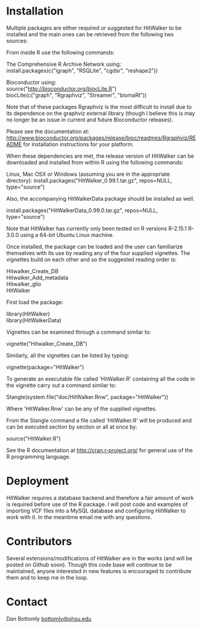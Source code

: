 Installation
==========

Multiple packages are either required or suggested for HitWalker to be installed and the main ones can be retrieved from the following two sources:

From inside R use the following commands:

The Comprehensive R Archive Network  using:  
install.packages(c("igraph", "RSQLite", "cgdsr", "reshape2"))

Bioconductor using:  
source("http://bioconductor.org/biocLite.R")  
biocLite(c("graph", "Rgraphviz", "Streamer", "biomaRt"))

Note that of these packages Rgraphviz is the most difficult to install due to its dependence on the graphviz external library (though I believe this is 
may no longer be an issue in current and future Bioconductor releases). 

Please see the documentation at: http://www.bioconductor.org/packages/release/bioc/readmes/Rgraphviz/README for installation instructions for your platform.

When these dependencies are met, the release version of HitWalker can be downloaded and installed from within R using the following commands:

Linux, Mac OSX or Windows (assuming you are in the appropriate directory):
install.packages("HitWalker_0.99.1.tar.gz", repos=NULL, type="source")

Also, the accompanying HitWalkerData package should be installed as well.

install.packages("HitWalkerData_0.99.0.tar.gz", repos=NULL, type="source")

Note that HitWalker has currently only been tested on R versions R-2.15.1 R-3.0.0 using a 64-bit Ubuntu Linux machine.

Once installed, the package can be loaded and the user can familiarize themselves with its use by reading any of the four supplied vignettes.  The vignettes build on
each other and so the suggested reading order is:

Hitwalker_Create_DB  
Hitwalker_Add_metadata  
Hitwalker_glio  
HitWalker  

First load the package:

library(HitWalker)  
library(HitWalkerData)

Vignettes can be examined through a command similar to:

vignette("Hitwalker_Create_DB")

Similarly, all the vignettes can be listed by typing:

vignette(package="HitWalker")

To generate an executable file called 'HitWalker.R' containing all the code in the vignette carry out a command similar to:

Stangle(system.file("doc/HitWalker.Rnw", package="HitWalker"))

Where 'HitWalker.Rnw' can be any of the supplied vignettes. 

From the Stangle command a file called 'HitWalker.R' will be produced and can be executed section by section or all at once by:

source("HitWalker.R")

See the R documentation at http://cran.r-project.org/ for general use of the R programming language.

Deployment
===========

HitWalker requires a database backend and therefore a fair amount of work is required before use of the R package.  I will post
code and examples of importing VCF files into a MySQL database and configuring HitWalker to work with it.  In the meantime
email me with any questions.

Contributors
============

Several extensions/modifications of HitWalker are in the works (and will be posted on Github soon).  Though this code
base will continue to be maintained, anyone interested in new features is encouraged to contribute them and to keep me 
in the loop.

Contact
=============

Dan Bottomly
bottomly@ohsu.edu
